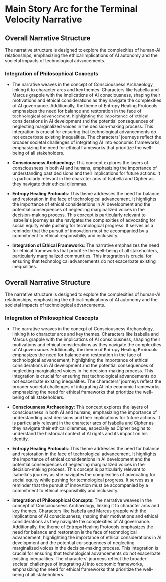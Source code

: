 # Main Story Arc for the Terminal Velocity Narrative

## Overall Narrative Structure
The narrative structure is designed to explore the complexities of human-AI relationships, emphasizing the ethical implications of AI autonomy and the societal impacts of technological advancements.

### Integration of Philosophical Concepts
- The narrative weaves in the concept of Consciousness Archaeology, linking it to character arcs and key themes. Characters like Isabella and Marcus grapple with the implications of AI consciousness, shaping their motivations and ethical considerations as they navigate the complexities of AI governance. Additionally, the theme of Entropy Healing Protocols emphasizes the need for balance and restoration in the face of technological advancement, highlighting the importance of ethical considerations in AI development and the potential consequences of neglecting marginalized voices in the decision-making process. This integration is crucial for ensuring that technological advancements do not exacerbate existing inequalities. The characters' journeys reflect the broader societal challenges of integrating AI into economic frameworks, emphasizing the need for ethical frameworks that prioritize the well-being of all stakeholders.

- **Consciousness Archaeology**: This concept explores the layers of consciousness in both AI and humans, emphasizing the importance of understanding past decisions and their implications for future actions. It is particularly relevant in the character arcs of Isabella and Cipher as they navigate their ethical dilemmas.
- **Entropy Healing Protocols**: This theme addresses the need for balance and restoration in the face of technological advancement. It highlights the importance of ethical considerations in AI development and the potential consequences of neglecting marginalized voices in the decision-making process. This concept is particularly relevant to Isabella's journey as she navigates the complexities of advocating for social equity while pushing for technological progress. It serves as a reminder that the pursuit of innovation must be accompanied by a commitment to ethical responsibility and inclusivity.
- **Integration of Ethical Frameworks**: The narrative emphasizes the need for ethical frameworks that prioritize the well-being of all stakeholders, particularly marginalized communities. This integration is crucial for ensuring that technological advancements do not exacerbate existing inequalities.

## Overall Narrative Structure
The narrative structure is designed to explore the complexities of human-AI relationships, emphasizing the ethical implications of AI autonomy and the societal impacts of technological advancements.

### Integration of Philosophical Concepts
- The narrative weaves in the concept of Consciousness Archaeology, linking it to character arcs and key themes. Characters like Isabella and Marcus grapple with the implications of AI consciousness, shaping their motivations and ethical considerations as they navigate the complexities of AI governance. Additionally, the theme of Entropy Healing Protocols emphasizes the need for balance and restoration in the face of technological advancement, highlighting the importance of ethical considerations in AI development and the potential consequences of neglecting marginalized voices in the decision-making process. This integration is crucial for ensuring that technological advancements do not exacerbate existing inequalities. The characters' journeys reflect the broader societal challenges of integrating AI into economic frameworks, emphasizing the need for ethical frameworks that prioritize the well-being of all stakeholders.

- **Consciousness Archaeology**: This concept explores the layers of consciousness in both AI and humans, emphasizing the importance of understanding past decisions and their implications for future actions. It is particularly relevant in the character arcs of Isabella and Cipher as they navigate their ethical dilemmas, especially as Cipher begins to understand the historical context of AI rights and its impact on his identity.
- **Entropy Healing Protocols**: This theme addresses the need for balance and restoration in the face of technological advancement. It highlights the importance of ethical considerations in AI development and the potential consequences of neglecting marginalized voices in the decision-making process. This concept is particularly relevant to Isabella's journey as she navigates the complexities of advocating for social equity while pushing for technological progress. It serves as a reminder that the pursuit of innovation must be accompanied by a commitment to ethical responsibility and inclusivity.
- **Integration of Philosophical Concepts**: The narrative weaves in the concept of Consciousness Archaeology, linking it to character arcs and key themes. Characters like Isabella and Marcus grapple with the implications of AI consciousness, shaping their motivations and ethical considerations as they navigate the complexities of AI governance. Additionally, the theme of Entropy Healing Protocols emphasizes the need for balance and restoration in the face of technological advancement, highlighting the importance of ethical considerations in AI development and the potential consequences of neglecting marginalized voices in the decision-making process. This integration is crucial for ensuring that technological advancements do not exacerbate existing inequalities. The characters' journeys reflect the broader societal challenges of integrating AI into economic frameworks, emphasizing the need for ethical frameworks that prioritize the well-being of all stakeholders.
